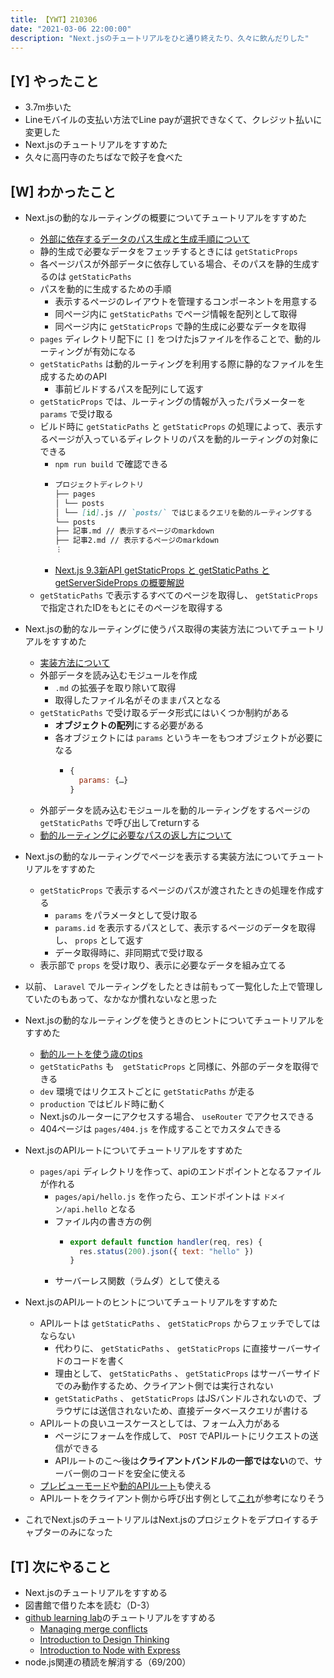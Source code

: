 ```yaml
---
title: 【YWT】210306
date: "2021-03-06 22:00:00"
description: "Next.jsのチュートリアルをひと通り終えたり、久々に飲んだりした"
---
```


## [Y] やったこと

- 3.7m歩いた
- Lineモバイルの支払い方法でLine payが選択できなくて、クレジット払いに変更した
- Next.jsのチュートリアルをすすめた
- 久々に高円寺のたちばなで餃子を食べた

## [W] わかったこと

- Next.jsの動的なルーティングの概要についてチュートリアルをすすめた

  - [外部に依存するデータのパス生成と生成手順について](https://nextjs.org/learn/basics/dynamic-routes/page-path-external-data)
  - 静的生成で必要なデータをフェッチするときには `getStaticProps`
  - 各ページパスが外部データに依存している場合、そのパスを静的生成するのは `getStaticPaths`
  - パスを動的に生成するための手順
    - 表示するページのレイアウトを管理するコンポーネントを用意する
    - 同ページ内に `getStaticPaths` でページ情報を配列として取得
    - 同ページ内に `getStaticProps` で静的生成に必要なデータを取得
  - `pages` ディレクトリ配下に `[]` をつけたjsファイルを作ることで、動的ルーティングが有効になる
  - `getStaticPaths` は動的ルーティングを利用する際に静的なファイルを生成するためのAPI
    - 事前ビルドするパスを配列にして返す
  - `getStaticProps` では、ルーティングの情報が入ったパラメーターを `params` で受け取る
  - ビルド時に `getStaticPaths` と `getStaticProps` の処理によって、表示するページが入っているディレクトリのパスを動的ルーティングの対象にできる
    - `npm run build` で確認できる
    - ```markdown
      プロジェクトディレクトリ
      ├── pages
      │ └── posts
      │ └── [id].js // `posts/` ではじまるクエリを動的ルーティングする
      └── posts
      ├── 記事.md // 表示するページのmarkdown
      ├── 記事2.md // 表示するページのmarkdown
      ︙
      ```
    - [Next.js 9.3新API getStaticProps と getStaticPaths と getServerSideProps の概要解説](https://qiita.com/matamatanot/items/1735984f40540b8bdf91#getstaticpaths)
  - `getStaticPaths` で表示するすべてのページを取得し、 `getStaticProps` で指定されたIDをもとにそのページを取得する

- Next.jsの動的なルーティングに使うパス取得の実装方法についてチュートリアルをすすめた

  - [実装方法について](https://nextjs.org/learn/basics/dynamic-routes/implement-getstaticpaths)
  - 外部データを読み込むモジュールを作成
    - `.md` の拡張子を取り除いて取得
    - 取得したファイル名がそのままパスとなる
  - `getStaticPaths` で受け取るデータ形式にはいくつか制約がある
    - **オブジェクトの配列**にする必要がある
    - 各オブジェクトには `params` というキーをもつオブジェクトが必要になる
      - ```javascript
        {
          params: {…}
        }
        ```
  - 外部データを読み込むモジュールを動的ルーティングをするページの `getStaticPaths` で呼び出してreturnする
  - [動的ルーティングに必要なパスの返し方について](https://nextjs.org/docs/basic-features/data-fetching#the-paths-key-required)

- Next.jsの動的なルーティングでページを表示する実装方法についてチュートリアルをすすめた

  - `getStaticProps` で表示するページのパスが渡されたときの処理を作成する
    - `params` をパラメータとして受け取る
    - `params.id` を表示するパスとして、表示するページのデータを取得し、 `props` として返す
    - データ取得時に、非同期式で受け取る
  - 表示部で `props` を受け取り、表示に必要なデータを組み立てる

- 以前、 `Laravel` でルーティングをしたときは前もって一覧化した上で管理していたのもあって、なかなか慣れないなと思った

- Next.jsの動的なルーティングを使うときのヒントについてチュートリアルをすすめた

  - [動的ルートを使う歳のtips](https://nextjs.org/learn/basics/dynamic-routes/dynamic-routes-details)
  - `getStaticPaths` も　`getStaticProps` と同様に、外部のデータを取得できる
  - `dev` 環境ではリクエストごとに `getStaticPaths` が走る
  - `production` ではビルド時に動く
  - Next.jsのルーターにアクセスする場合、 `useRouter` でアクセスできる
  - 404ページは `pages/404.js` を作成することでカスタムできる

- Next.jsのAPIルートについてチュートリアルをすすめた

  - `pages/api` ディレクトリを作って、apiのエンドポイントとなるファイルが作れる
    - `pages/api/hello.js` を作ったら、エンドポイントは `ドメイン/api.hello` となる
    - ファイル内の書き方の例
      - ```javascript
        export default function handler(req, res) {
          res.status(200).json({ text: "hello" })
        }
        ```
    - サーバーレス関数（ラムダ）として使える

- Next.jsのAPIルートのヒントについてチュートリアルをすすめた

  - APIルートは `getStaticPaths` 、 `getStaticProps` からフェッチでしてはならない
    - 代わりに、 `getStaticPaths` 、 `getStaticProps` に直接サーバーサイドのコードを書く
    - 理由として、 `getStaticPaths` 、 `getStaticProps` はサーバーサイドでのみ動作するため、クライアント側では実行されない
    - `getStaticPaths` 、 `getStaticProps` はJSバンドルされないので、ブラウザには送信されないため、直接データベースクエリが書ける
  - APIルートの良いユースケースとしては、フォーム入力がある
    - ページにフォームを作成して、 `POST` でAPIルートにリクエストの送信ができる
    - APIルートのこ～後は**クライアントバンドルの一部ではない**ので、サーバー側のコードを安全に使える
  - [プレビューモード](https://nextjs.org/docs/advanced-features/preview-mode)や[動的APIルート](https://nextjs.org/docs/api-routes/dynamic-api-routes)も使える
  - APIルートをクライアント側から呼び出す例として[これ](https://github.com/vercel/next.js/issues/7074#issuecomment-668524370)が参考になりそう

- これでNext.jsのチュートリアルはNext.jsのプロジェクトをデプロイするチャプターのみになった

## [T] 次にやること

- Next.jsのチュートリアルをすすめる
- 図書館で借りた本を読む（D-3）
- [github learning lab](https://lab.github.com/githubtraining)のチュートリアルをすすめる
  - [Managing merge conflicts](https://lab.github.com/githubtraining/managing-merge-conflicts)
  - [Introduction to Design Thinking](https://lab.github.com/githubtraining/introduction-to-design-thinking)
  - [Introduction to Node with Express](https://lab.github.com/everydeveloper/introduction-to-node-with-express)
- node.js関連の積読を解消する（69/200）
